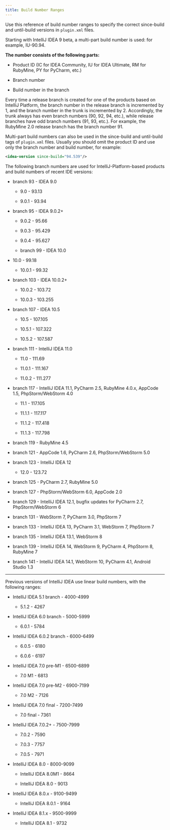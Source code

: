 ```yaml
---
title: Build Number Ranges
---
```


<!--TODO link to file in sample-->
Use this reference of build number ranges to specify the correct since-build and until-build versions in `plugin.xml` files.

Starting with IntelliJ IDEA 9 beta, a multi-part build number is used: for example, IU-90.94.
 
**The number consists of the following parts:**

* Product ID (IC for IDEA Community, IU for IDEA Ultimate, RM for RubyMine, PY for PyCharm, etc.)

* Branch number

* Build number in the branch

Every time a release branch is created for one of the products based on IntelliJ Platform, the branch number in the release branch is incremented by 1, and the branch number in the trunk is incremented by 2. 
Accordingly, the trunk always has even branch numbers (90, 92, 94, etc.), while release branches have odd branch numbers (91, 93, etc.).
For example, the RubyMine 2.0 release branch has the branch number 91.

<!--TODO link to file in sample--> 
Multi-part build numbers can also be used in the since-build and until-build tags of `plugin.xml` files. Usually you should omit the product ID and use only the branch number and build number, for example:

```xml
<idea-version since-build="94.539"/>
```

The following branch numbers are used for IntelliJ-Platform-based products and build numbers of recent IDE versions:

* branch 93 - IDEA 9.0


    * 9.0 - 93.13
    
    * 9.0.1 - 93.94
    
* branch 95 - IDEA 9.0.2\+


    * 9.0.2 - 95.66
    
    * 9.0.3 - 95.429
    
    * 9.0.4 - 95.627
    
    * branch 99 - IDEA 10.0
    
* 10.0 - 99.18


    * 10.0.1 - 99.32

* branch 103 - IDEA 10.0.2\+


	* 10.0.2 - 103.72

	* 10.0.3 - 103.255

* branch 107 - IDEA 10.5



	* 10.5 - 107.105

	* 10.5.1 - 107.322

	* 10.5.2 - 107.587

* branch 111 - IntelliJ IDEA 11.0



	* 11.0 - 111.69

	* 11.0.1 - 111.167

	* 11.0.2 - 111.277

* branch 117 - IntelliJ IDEA 11.1, PyCharm 2.5, RubyMine 4.0.x, AppCode 1.5, PhpStorm/WebStorm 4.0


	* 11.1 - 117.105

	* 11.1.1 - 117.117

	* 11.1.2 - 117.418

	* 11.1.3 - 117.798


* branch 119 - RubyMine 4.5


* branch 121 - AppCode 1.6, PyCharm 2.6, PhpStorm/WebStorm 5.0


* branch 123 - IntelliJ IDEA 12


	* 12.0 - 123.72


* branch 125 - PyCharm 2.7, RubyMine 5.0


* branch 127 - PhpStorm/WebStorm 6.0, AppCode 2.0


* branch 129 - IntelliJ IDEA 12.1, bugfix updates for PyCharm 2.7, PhpStorm/WebStorm 6


* branch 131 - WebStorm 7, PyCharm 3.0, PhpStorm 7


* branch 133 - IntelliJ IDEA 13, PyCharm 3.1, WebStorm 7, PhpStorm 7


* branch 135 - IntelliJ IDEA 13.1, WebStorm 8


* branch 139 - IntelliJ IDEA 14, WebStorm 9, PyCharm 4, PhpStorm 8, RubyMine 7


* branch 141 - IntelliJ IDEA 14.1, WebStorm 10, PyCharm 4.1, Android Studio 1.3

---

Previous versions of IntelliJ IDEA use linear build numbers, with the following ranges:


* IntelliJ IDEA 5.1 branch - 4000-4999


	* 5.1.2 - 4267


* IntelliJ IDEA 6.0 branch - 5000-5999


	* 6.0.1 - 5784


* IntelliJ IDEA 6.0.2 branch - 6000-6499


	* 6.0.5 - 6180

	* 6.0.6 - 6197

* IntelliJ IDEA 7.0 pre-M1 - 6500-6899


	* 7.0 M1 - 6813

* IntelliJ IDEA 7.0 pre-M2 - 6900-7199


	* 7.0 M2 - 7126

* IntelliJ IDEA 7.0 final - 7200-7499


	* 7.0 final - 7361

* IntelliJ IDEA 7.0.2\+ - 7500-7999


	* 7.0.2 - 7590

	* 7.0.3 - 7757

	* 7.0.5 - 7971

* IntelliJ IDEA 8.0 - 8000-9099


	* IntelliJ IDEA 8.0M1 - 8664

	* IntelliJ IDEA 8.0 - 9013

* IntelliJ IDEA 8.0.x - 9100-9499


	* IntelliJ IDEA 8.0.1 - 9164

* IntelliJ IDEA 8.1.x - 9500-9999


	* IntelliJ IDEA 8.1 - 9732
